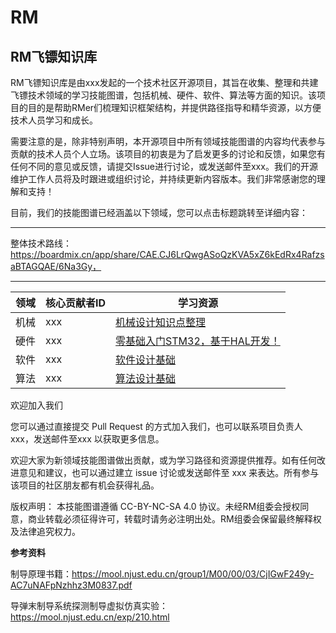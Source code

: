 # RM
## RM飞镖知识库
RM飞镖知识库是由xxx发起的一个技术社区开源项目，其旨在收集、整理和共建飞镖技术领域的学习技能图谱，包括机械、硬件、软件、算法等方面的知识。该项目的目的是帮助RMer们梳理知识框架结构，并提供路径指导和精华资源，以方便技术人员学习和成长。

需要注意的是，除非特别声明，本开源项目中所有领域技能图谱的内容均代表参与贡献的技术人员个人立场。该项目的初衷是为了启发更多的讨论和反馈，如果您有任何不同的意见或反馈，请提交Issue进行讨论，或发送邮件至xxx。我们的开源维护工作人员将及时跟进或组织讨论，并持续更新内容版本。我们非常感谢您的理解和支持！

目前，我们的技能图谱已经涵盖以下领域，您可以点击标题跳转至详细内容：

------
整体技术路线：https://boardmix.cn/app/share/CAE.CJ6LrQwgASoQzKVA5xZ6kEdRx4RafzsaBTAGQAE/6Na3Gy，

------
| 领域 | 核心贡献者ID | 学习资源 |
| ---- | ---- | ---- |
| 机械 | xxx | <a href="[[https://docs.qq.com/sheet/DUFlaU0FHZk1QS0l1?tab=bb08j2](https://machine-design-notes.readthedocs.io/zh_CN/latest/index.html)](https://github.com/muziing/domm)">机械设计知识点整理</a> |
| 硬件 | xxx | <a href="https://docs.qq.com/sheet/DUFlaU0FHZk1QS0l1?tab=bb08j2">零基础入门STM32，基于HAL开发！</a> |<a href="https://docs.qq.com/sheet/DUFlaU0FHZk1QS0l1?tab=bb08j2">零基础入门STM32，基于HAL开发！</a>|
| 软件 | xxx | <a href="https://docs.qq.com/sheet/DUFlaU0FHZk1QS0l1?tab=bb08j2">软件设计基础</a> |
| 算法 | xxx | <a href="https://docs.qq.com/sheet/DUFlaU0FHZk1QS0l1?tab=bb08j2">算法设计基础</a> |

欢迎加入我们


您可以通过直接提交 Pull Request 的方式加入我们，也可以联系项目负责人xxx，发送邮件至xxx 以获取更多信息。


欢迎大家为新领域技能图谱做出贡献，或为学习路径和资源提供推荐。如有任何改进意见和建议，也可以通过建立 issue 讨论或发送邮件至 xxx 来表达。所有参与该项目的社区朋友都有机会获得礼品。


版权声明：
本技能图谱遵循 CC-BY-NC-SA 4.0 协议。未经RM组委会授权同意，商业转载必须征得许可，转载时请务必注明出处。RM组委会保留最终解释权及法律追究权力。


**参考资料**

制导原理书籍：https://mool.njust.edu.cn/group1/M00/00/03/CjIGwF249y-AC7uNAFpNzhhz3M0837.pdf


导弹末制导系统探测制导虚拟仿真实验：https://mool.njust.edu.cn/exp/210.html
